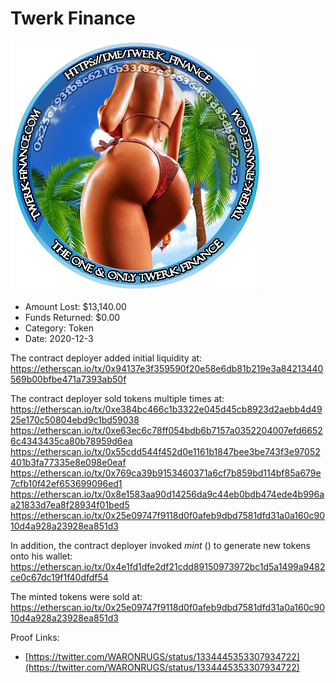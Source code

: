 # Twerk Finance
![Twerk Finance](/rektimages/Twerk-Finance.png)
- Amount Lost: $13,140.00
- Funds Returned: $0.00
- Category: Token
- Date: 2020-12-3

The contract deployer added initial liquidity at:  
https://etherscan.io/tx/0x94137e3f359590f20e58e6db81b219e3a84213440569b00bfbe471a7393ab50f  
  
The contract deployer sold tokens multiple times at:  
https://etherscan.io/tx/0xe384bc466c1b3322e045d45cb8923d2aebb4d4925e170c50804ebd9c1bd59038  
https://etherscan.io/tx/0xe63ec6c78ff054bdb6b7157a0352204007efd66526c4343435ca80b78959d6ea  
https://etherscan.io/tx/0x55cdd544f452d0e1161b1847bee3be743f3e97052401b3fa77335e8e098e0eaf  
https://etherscan.io/tx/0x769ca39b9153460371a6cf7b859bd114bf85a679e7cfb10f42ef653699096ed1  
https://etherscan.io/tx/0x8e1583aa90d14256da9c44eb0bdb474ede4b996aa21833d7ea8f28934f01bed5  
https://etherscan.io/tx/0x25e09747f9118d0f0afeb9dbd7581dfd31a0a160c9010d4a928a23928ea851d3  
  
In addition, the contract deployer invoked _mint_ () to generate new tokens onto his wallet:  
https://etherscan.io/tx/0x4e1fd1dfe2df21cdd89150973972bc1d5a1499a9482ce0c67dc19f1f40dfdf54  
  
The minted tokens were sold at:  
https://etherscan.io/tx/0x25e09747f9118d0f0afeb9dbd7581dfd31a0a160c9010d4a928a23928ea851d3


Proof Links:
- [https://twitter.com/WARONRUGS/status/1334445353307934722](https://twitter.com/WARONRUGS/status/1334445353307934722)


